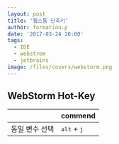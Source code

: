 ```yaml
---
layout: post
title: '웹스톰 단축키'
author: formation.p
date: '2017-03-24 20:00'
tags:
  - IDE
  - webstrom
  - jetbrains
image: /files/covers/webstorm.png
---
```


## WebStorm Hot-Key

|                          | commend                             |
|--------------------------|-------------------------------------|
|동일 변수 선택              |<kbd>alt</kbd> + <kbd>j</kbd>        |